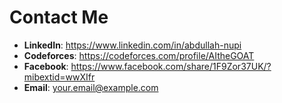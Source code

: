 # Contact Me

- **LinkedIn**: https://www.linkedin.com/in/abdullah-nupi  
- **Codeforces**: https://codeforces.com/profile/AItheGOAT  
- **Facebook**: https://www.facebook.com/share/1F9Zor37UK/?mibextid=wwXIfr  
- **Email**: your.email@example.com